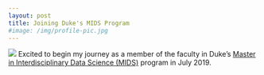 ```yaml
---
layout: post
title: Joining Duke's MIDS Program
#image: /img/profile-pic.jpg
---
```


![](https://akandelanre.github.com/images/profile-pic.jpg)
Excited to begin my journey as a member of the faculty in Duke’s [Master in Interdisciplinary Data Science (MIDS)](https://datascience.duke.edu) program in July 2019.
